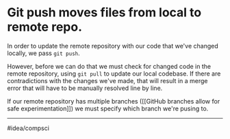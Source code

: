 # Git push moves files from local to remote repo.
In order to update the remote repository with our code that we've changed locally, we pass `git push`. 

However, before we can do that we must check for changed code in the remote repository, using `git pull` to update our local codebase. If there are contradictions with the changes we've made, that will result in a merge error that will have to be manually resolved line by line. 

If our remote repository has multiple branches ([[GitHub branches allow for safe experimentation]]) we must specify which branch we're pusing to. 

---
#idea/compsci 